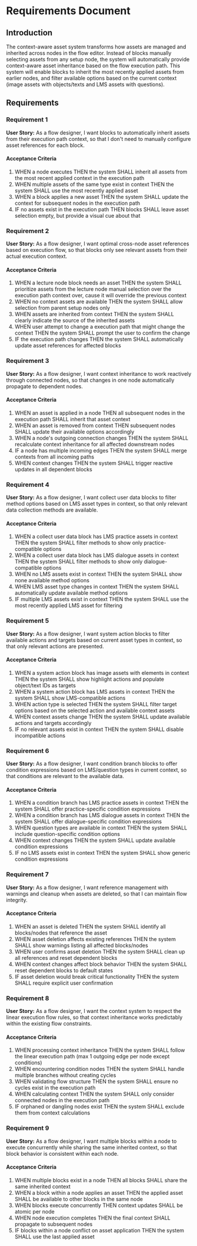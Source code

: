 # Requirements Document

## Introduction

The context-aware asset system transforms how assets are managed and inherited across nodes in the flow editor. Instead of blocks manually selecting assets from any setup node, the system will automatically provide context-aware asset inheritance based on the flow execution path. This system will enable blocks to inherit the most recently applied assets from earlier nodes, and filter available options based on the current context (image assets with objects/texts and LMS assets with questions).

## Requirements

### Requirement 1

**User Story:** As a flow designer, I want blocks to automatically inherit assets from their execution path context, so that I don't need to manually configure asset references for each block.

#### Acceptance Criteria

1. WHEN a node executes THEN the system SHALL inherit all assets from the most recent applied context in the execution path
2. WHEN multiple assets of the same type exist in context THEN the system SHALL use the most recently applied asset
3. WHEN a block applies a new asset THEN the system SHALL update the context for subsequent nodes in the execution path
4. IF no assets exist in the execution path THEN blocks SHALL leave asset selection empty, but provide a visual cue about that

### Requirement 2

**User Story:** As a flow designer, I want optimal cross-node asset references based on execution flow, so that blocks only see relevant assets from their actual execution context.

#### Acceptance Criteria

1. WHEN a lecture node block needs an asset THEN the system SHALL prioritize assets from the lecture node manual selection over the execution path context over, cause it will override the previous context
2. WHEN no context assets are available THEN the system SHALL allow selection from parent setup nodes only
3. WHEN assets are inherited from context THEN the system SHALL clearly indicate the source of the inherited assets
4. WHEN user attempt to change a execution path that might change the context THEN the system SHALL prompt the user to confirm the change
5. IF the execution path changes THEN the system SHALL automatically update asset references for affected blocks

### Requirement 3

**User Story:** As a flow designer, I want context inheritance to work reactively through connected nodes, so that changes in one node automatically propagate to dependent nodes.

#### Acceptance Criteria

1. WHEN an asset is applied in a node THEN all subsequent nodes in the execution path SHALL inherit that asset context
2. WHEN an asset is removed from context THEN subsequent nodes SHALL update their available options accordingly
3. WHEN a node's outgoing connection changes THEN the system SHALL recalculate context inheritance for all affected downstream nodes
4. IF a node has multiple incoming edges THEN the system SHALL merge contexts from all incoming paths
5. WHEN context changes THEN the system SHALL trigger reactive updates in all dependent blocks

### Requirement 4

**User Story:** As a flow designer, I want collect user data blocks to filter method options based on LMS asset types in context, so that only relevant data collection methods are available.

#### Acceptance Criteria

1. WHEN a collect user data block has LMS practice assets in context THEN the system SHALL filter methods to show only practice-compatible options
2. WHEN a collect user data block has LMS dialogue assets in context THEN the system SHALL filter methods to show only dialogue-compatible options
3. WHEN no LMS assets exist in context THEN the system SHALL show none available method options
4. WHEN LMS asset type changes in context THEN the system SHALL automatically update available method options
5. IF multiple LMS assets exist in context THEN the system SHALL use the most recently applied LMS asset for filtering

### Requirement 5

**User Story:** As a flow designer, I want system action blocks to filter available actions and targets based on current asset types in context, so that only relevant actions are presented.

#### Acceptance Criteria

1. WHEN a system action block has image assets with elements in context THEN the system SHALL show highlight actions and populate object/text IDs as targets
2. WHEN a system action block has LMS assets in context THEN the system SHALL show LMS-compatible actions
3. WHEN action type is selected THEN the system SHALL filter target options based on the selected action and available context assets
4. WHEN context assets change THEN the system SHALL update available actions and targets accordingly
5. IF no relevant assets exist in context THEN the system SHALL disable incompatible actions

### Requirement 6

**User Story:** As a flow designer, I want condition branch blocks to offer condition expressions based on LMS/question types in current context, so that conditions are relevant to the available data.

#### Acceptance Criteria

1. WHEN a condition branch has LMS practice assets in context THEN the system SHALL offer practice-specific condition expressions
2. WHEN a condition branch has LMS dialogue assets in context THEN the system SHALL offer dialogue-specific condition expressions
3. WHEN question types are available in context THEN the system SHALL include question-specific condition options
4. WHEN context changes THEN the system SHALL update available condition expressions
5. IF no LMS assets exist in context THEN the system SHALL show generic condition expressions

### Requirement 7

**User Story:** As a flow designer, I want reference management with warnings and cleanup when assets are deleted, so that I can maintain flow integrity.

#### Acceptance Criteria

1. WHEN an asset is deleted THEN the system SHALL identify all blocks/nodes that reference the asset
2. WHEN asset deletion affects existing references THEN the system SHALL show warnings listing all affected blocks/nodes
3. WHEN user confirms asset deletion THEN the system SHALL clean up all references and reset dependent blocks
4. WHEN context changes affect block behavior THEN the system SHALL reset dependent blocks to default states
5. IF asset deletion would break critical functionality THEN the system SHALL require explicit user confirmation

### Requirement 8

**User Story:** As a flow designer, I want the context system to respect the linear execution flow rules, so that context inheritance works predictably within the existing flow constraints.

#### Acceptance Criteria

1. WHEN processing context inheritance THEN the system SHALL follow the linear execution path (max 1 outgoing edge per node except conditions)
2. WHEN encountering condition nodes THEN the system SHALL handle multiple branches without creating cycles
3. WHEN validating flow structure THEN the system SHALL ensure no cycles exist in the execution path
4. WHEN calculating context THEN the system SHALL only consider connected nodes in the execution path
5. IF orphaned or dangling nodes exist THEN the system SHALL exclude them from context calculations

### Requirement 9

**User Story:** As a flow designer, I want multiple blocks within a node to execute concurrently while sharing the same inherited context, so that block behavior is consistent within each node.

#### Acceptance Criteria

1. WHEN multiple blocks exist in a node THEN all blocks SHALL share the same inherited context
2. WHEN a block within a node applies an asset THEN the applied asset SHALL be available to other blocks in the same node
3. WHEN blocks execute concurrently THEN context updates SHALL be atomic per node
4. WHEN node execution completes THEN the final context SHALL propagate to subsequent nodes
5. IF blocks within a node conflict on asset application THEN the system SHALL use the last applied asset
